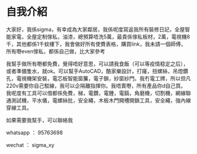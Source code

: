 # 自我介紹

大家好，我係sigma，有幸成為大家鄰居，我係呢度寫返我所有裝修日記，全屋智能家電，全屋定制傢私，油漆，總預算唔洗5萬，最貴係傢私板材，2萬，電視機8千，其他都係1千蚊樓下，我會做好所有使費表格，購買link，我未請一個師傅，所有嘢even傢私，都係自己做，比大家參考

我幫手做所有嘢都免費，覺得唔好意思，可以請我食飯（可以等疫情稳定之后），或者準備隻水，就ok。可以幫手AutoCAD，酷家樂設計，打窿，扭螺絲，吊燈鑽孔，電視機架安裝，電芯板智能窗簾，電子鎖，紗窗紗門。我冇電工牌，所以但凡220v需要你自己駁線，我可以企隔離指揮你。我唔賣嘢，所有產品你d自己買。我呢度有工具可以借都係免費，梯，電鑽，電錘，電鎬，角磨機，切割機，網線聯通測試機，平水儀，電螺絲批，安全繩，木板木門開槽開鎖工具，安全繩，強內線穿線工具。

如果需要我幫手，可以聯絡我

whatsapp ： 95763698

wechat ： sigma_xy
